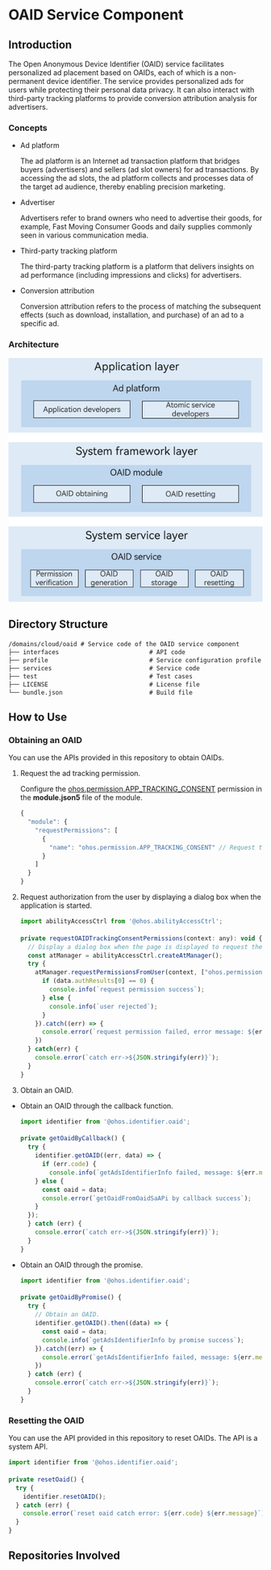 # OAID Service Component

## Introduction

The Open Anonymous Device Identifier (OAID) service facilitates personalized ad placement based on OAIDs, each of which is a non-permanent device identifier. The service provides personalized ads for users while protecting their personal data privacy. It can also interact with third-party tracking platforms to provide conversion attribution analysis for advertisers.

### Concepts

- Ad platform

  The ad platform is an Internet ad transaction platform that bridges buyers (advertisers) and sellers (ad slot owners) for ad transactions. By accessing the ad slots, the ad platform collects and processes data of the target ad audience, thereby enabling precision marketing.

- Advertiser

  Advertisers refer to brand owners who need to advertise their goods, for example, Fast Moving Consumer Goods and daily supplies commonly seen in various communication media.

- Third-party tracking platform

  The third-party tracking platform is a platform that delivers insights on ad performance (including impressions and clicks) for advertisers.

- Conversion attribution

  Conversion attribution refers to the process of matching the subsequent effects (such as download, installation, and purchase) of an ad to a specific ad.

### Architecture

![](figures/en-us_architecture-of-the-oaid.png)

## Directory Structure

```
/domains/cloud/oaid # Service code of the OAID service component
├── interfaces                         # API code
├── profile                            # Service configuration profile
├── services                           # Service code
├── test                               # Test cases
├── LICENSE                            # License file
└── bundle.json                        # Build file
```

## How to Use

### Obtaining an OAID

You can use the APIs provided in this repository to obtain OAIDs.  

1. Request the ad tracking permission.

   Configure the [ohos.permission.APP_TRACKING_CONSENT](https://docs.openharmony.cn/pages/v4.0/zh-cn/application-dev/security/permission-list.md/) permission in the **module.json5** file of the module.

   ```javascript
   {
     "module": {
       "requestPermissions": [
         {
           "name": "ohos.permission.APP_TRACKING_CONSENT" // Request the ad tracking permission.
         }
       ]
     }
   }
   ```

2. Request authorization from the user by displaying a dialog box when the application is started.

   ```javascript
   import abilityAccessCtrl from '@ohos.abilityAccessCtrl';
   
   private requestOAIDTrackingConsentPermissions(context: any): void {
     // Display a dialog box when the page is displayed to request the user to grant the ad tracking permission.
     const atManager = abilityAccessCtrl.createAtManager();
     try {
       atManager.requestPermissionsFromUser(context, ["ohos.permission.APP_TRACKING_CONSENT"]).then((data) => {
         if (data.authResults[0] == 0) {
           console.info(`request permission success`);
         } else {
           console.info(`user rejected`);
         }
       }).catch((err) => {
         console.error(`request permission failed, error message: ${err.message}`);
       })
     } catch(err) {
       console.error(`catch err->${JSON.stringify(err)}`);
     }
   }
   ```

3. Obtain an OAID.

- Obtain an OAID through the callback function.

  ```javascript
  import identifier from '@ohos.identifier.oaid';
  
  private getOaidByCallback() {
    try {
      identifier.getOAID((err, data) => {
        if (err.code) {
          console.info(`getAdsIdentifierInfo failed, message: ${err.message}`);
  	  } else {
  		const oaid = data;
  		console.error(`getOaidFromOaidSaAPi by callback success`);
  	  }
  	});
    } catch (err) {
      console.error(`catch err->${JSON.stringify(err)}`);
    }
  }
  ```

- Obtain an OAID through the promise.

  ```javascript
  import identifier from '@ohos.identifier.oaid';
  
  private getOaidByPromise() {
    try {
      // Obtain an OAID.
      identifier.getOAID().then((data) => {
        const oaid = data;
        console.info(`getAdsIdentifierInfo by promise success`);
      }).catch((err) => {
        console.error(`getAdsIdentifierInfo failed, message: ${err.message}`);
      })
    } catch (err) {
      console.error(`catch err->${JSON.stringify(err)}`);
    }
  }
  ```

### Resetting the OAID

You can use the API provided in this repository to reset OAIDs.  The API is a system API.

```javascript
import identifier from '@ohos.identifier.oaid';
 
private resetOaid() {
  try {
    identifier.resetOAID();
  } catch (err) {
    console.error(`reset oaid catch error: ${err.code} ${err.message}`);
  }
}
```

## Repositories Involved
